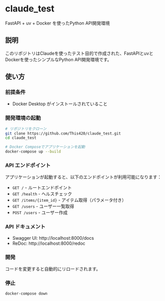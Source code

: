 # claude_test

FastAPI + uv + Docker を使ったPython API開発環境

## 説明

このリポジトリはClaudeを使ったテスト目的で作成された、FastAPIとuvとDockerを使ったシンプルなPython API開発環境です。

## 使い方

### 前提条件
- Docker Desktop がインストールされていること

### 開発環境の起動

```bash
# リポジトリをクローン
git clone https://github.com/This420/claude_test.git
cd claude_test

# Docker Composeでアプリケーションを起動
docker-compose up --build
```

### API エンドポイント

アプリケーションが起動すると、以下のエンドポイントが利用可能になります：

- `GET /` - ルートエンドポイント
- `GET /health` - ヘルスチェック  
- `GET /items/{item_id}` - アイテム取得（パラメータ付き）
- `GET /users` - ユーザー一覧取得
- `POST /users` - ユーザー作成

### API ドキュメント

- Swagger UI: http://localhost:8000/docs
- ReDoc: http://localhost:8000/redoc

### 開発

コードを変更すると自動的にリロードされます。

### 停止

```bash
docker-compose down
```